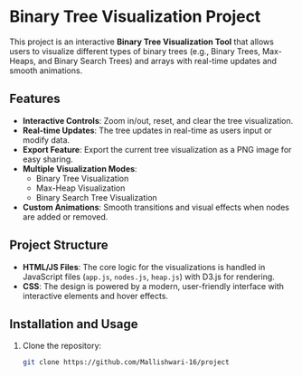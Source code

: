 # Binary Tree Visualization Project

This project is an interactive **Binary Tree Visualization Tool** that allows users to visualize different types of binary trees (e.g., Binary Trees, Max-Heaps, and Binary Search Trees) and arrays with real-time updates and smooth animations.

## Features

- **Interactive Controls**: Zoom in/out, reset, and clear the tree visualization.
- **Real-time Updates**: The tree updates in real-time as users input or modify data.
- **Export Feature**: Export the current tree visualization as a PNG image for easy sharing.
- **Multiple Visualization Modes**: 
  - Binary Tree Visualization
  - Max-Heap Visualization
  - Binary Search Tree Visualization
- **Custom Animations**: Smooth transitions and visual effects when nodes are added or removed.

## Project Structure

- **HTML/JS Files**: The core logic for the visualizations is handled in JavaScript files (`app.js`, `nodes.js`, `heap.js`) with D3.js for rendering.
- **CSS**: The design is powered by a modern, user-friendly interface with interactive elements and hover effects.

## Installation and Usage

1. Clone the repository:
   ```bash
   git clone https://github.com/Mallishwari-16/project
